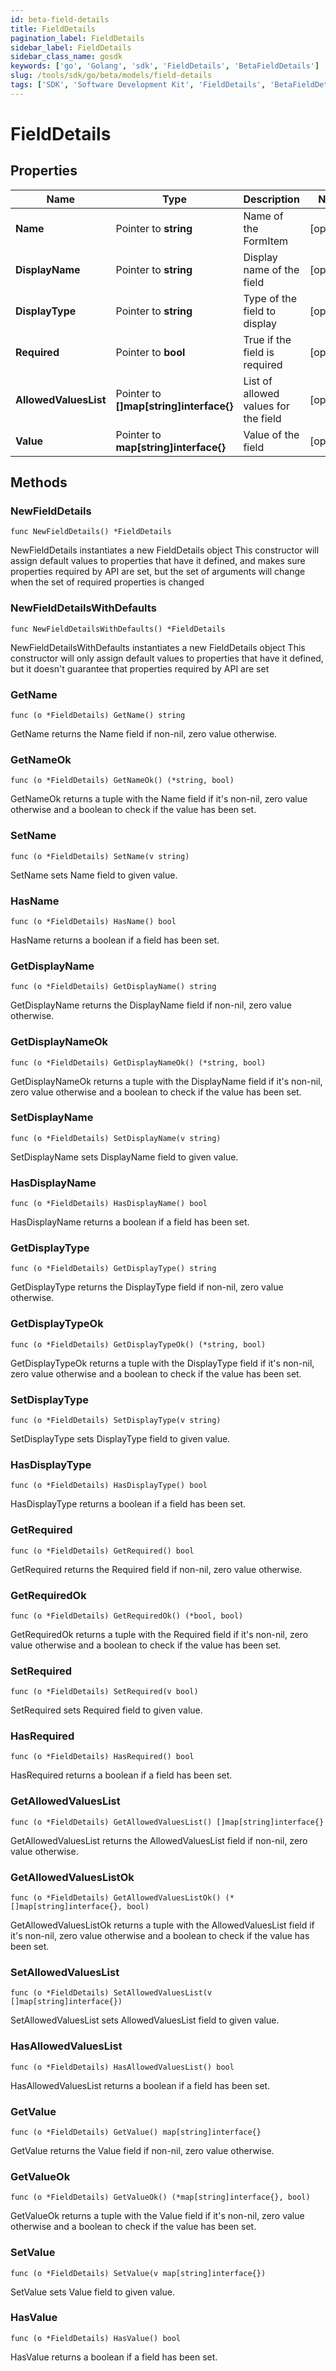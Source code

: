 ```yaml
---
id: beta-field-details
title: FieldDetails
pagination_label: FieldDetails
sidebar_label: FieldDetails
sidebar_class_name: gosdk
keywords: ['go', 'Golang', 'sdk', 'FieldDetails', 'BetaFieldDetails']
slug: /tools/sdk/go/beta/models/field-details
tags: ['SDK', 'Software Development Kit', 'FieldDetails', 'BetaFieldDetails']
---
```


# FieldDetails

## Properties

| Name | Type | Description | Notes |
| --- | --- | --- | --- |
| **Name** | Pointer to **string** | Name of the FormItem | [optional] |
| **DisplayName** | Pointer to **string** | Display name of the field | [optional] |
| **DisplayType** | Pointer to **string** | Type of the field to display | [optional] |
| **Required** | Pointer to **bool** | True if the field is required | [optional] |
| **AllowedValuesList** | Pointer to **[]map[string]interface{}** | List of allowed values for the field | [optional] |
| **Value** | Pointer to **map[string]interface{}** | Value of the field | [optional] |

## Methods

### NewFieldDetails

`func NewFieldDetails() *FieldDetails`

NewFieldDetails instantiates a new FieldDetails object This constructor will assign default values to properties that have it defined, and makes sure properties required by API are set, but the set of arguments will change when the set of required properties is changed

### NewFieldDetailsWithDefaults

`func NewFieldDetailsWithDefaults() *FieldDetails`

NewFieldDetailsWithDefaults instantiates a new FieldDetails object This constructor will only assign default values to properties that have it defined, but it doesn't guarantee that properties required by API are set

### GetName

`func (o *FieldDetails) GetName() string`

GetName returns the Name field if non-nil, zero value otherwise.

### GetNameOk

`func (o *FieldDetails) GetNameOk() (*string, bool)`

GetNameOk returns a tuple with the Name field if it's non-nil, zero value otherwise and a boolean to check if the value has been set.

### SetName

`func (o *FieldDetails) SetName(v string)`

SetName sets Name field to given value.

### HasName

`func (o *FieldDetails) HasName() bool`

HasName returns a boolean if a field has been set.

### GetDisplayName

`func (o *FieldDetails) GetDisplayName() string`

GetDisplayName returns the DisplayName field if non-nil, zero value otherwise.

### GetDisplayNameOk

`func (o *FieldDetails) GetDisplayNameOk() (*string, bool)`

GetDisplayNameOk returns a tuple with the DisplayName field if it's non-nil, zero value otherwise and a boolean to check if the value has been set.

### SetDisplayName

`func (o *FieldDetails) SetDisplayName(v string)`

SetDisplayName sets DisplayName field to given value.

### HasDisplayName

`func (o *FieldDetails) HasDisplayName() bool`

HasDisplayName returns a boolean if a field has been set.

### GetDisplayType

`func (o *FieldDetails) GetDisplayType() string`

GetDisplayType returns the DisplayType field if non-nil, zero value otherwise.

### GetDisplayTypeOk

`func (o *FieldDetails) GetDisplayTypeOk() (*string, bool)`

GetDisplayTypeOk returns a tuple with the DisplayType field if it's non-nil, zero value otherwise and a boolean to check if the value has been set.

### SetDisplayType

`func (o *FieldDetails) SetDisplayType(v string)`

SetDisplayType sets DisplayType field to given value.

### HasDisplayType

`func (o *FieldDetails) HasDisplayType() bool`

HasDisplayType returns a boolean if a field has been set.

### GetRequired

`func (o *FieldDetails) GetRequired() bool`

GetRequired returns the Required field if non-nil, zero value otherwise.

### GetRequiredOk

`func (o *FieldDetails) GetRequiredOk() (*bool, bool)`

GetRequiredOk returns a tuple with the Required field if it's non-nil, zero value otherwise and a boolean to check if the value has been set.

### SetRequired

`func (o *FieldDetails) SetRequired(v bool)`

SetRequired sets Required field to given value.

### HasRequired

`func (o *FieldDetails) HasRequired() bool`

HasRequired returns a boolean if a field has been set.

### GetAllowedValuesList

`func (o *FieldDetails) GetAllowedValuesList() []map[string]interface{}`

GetAllowedValuesList returns the AllowedValuesList field if non-nil, zero value otherwise.

### GetAllowedValuesListOk

`func (o *FieldDetails) GetAllowedValuesListOk() (*[]map[string]interface{}, bool)`

GetAllowedValuesListOk returns a tuple with the AllowedValuesList field if it's non-nil, zero value otherwise and a boolean to check if the value has been set.

### SetAllowedValuesList

`func (o *FieldDetails) SetAllowedValuesList(v []map[string]interface{})`

SetAllowedValuesList sets AllowedValuesList field to given value.

### HasAllowedValuesList

`func (o *FieldDetails) HasAllowedValuesList() bool`

HasAllowedValuesList returns a boolean if a field has been set.

### GetValue

`func (o *FieldDetails) GetValue() map[string]interface{}`

GetValue returns the Value field if non-nil, zero value otherwise.

### GetValueOk

`func (o *FieldDetails) GetValueOk() (*map[string]interface{}, bool)`

GetValueOk returns a tuple with the Value field if it's non-nil, zero value otherwise and a boolean to check if the value has been set.

### SetValue

`func (o *FieldDetails) SetValue(v map[string]interface{})`

SetValue sets Value field to given value.

### HasValue

`func (o *FieldDetails) HasValue() bool`

HasValue returns a boolean if a field has been set.
